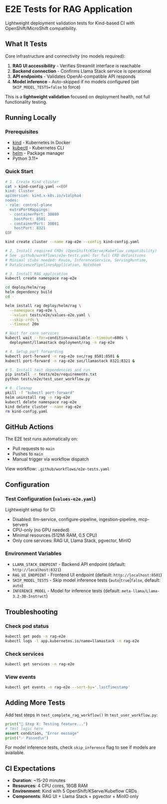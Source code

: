 # E2E Tests for RAG Application

Lightweight deployment validation tests for Kind-based CI with OpenShift/MicroShift compatibility.

## What It Tests

Core infrastructure and connectivity (no models required):

1. **RAG UI accessibility** - Verifies Streamlit interface is reachable
2. **Backend connection** - Confirms Llama Stack service is operational  
3. **API endpoints** - Validates OpenAI-compatible API responds
4. **Model inference** - Auto-skipped if no models configured (set `SKIP_MODEL_TESTS=false` to force)

This is a **lightweight validation** focused on deployment health, not full functionality testing.

## Running Locally

### Prerequisites
- [kind](https://kind.sigs.k8s.io/) - Kubernetes in Docker
- [kubectl](https://kubernetes.io/docs/tasks/tools/) - Kubernetes CLI  
- [helm](https://helm.sh/docs/intro/install/) - Package manager
- Python 3.11+

### Quick Start

```bash
# 1. Create Kind cluster
cat > kind-config.yaml <<EOF
kind: Cluster
apiVersion: kind.x-k8s.io/v1alpha4
nodes:
- role: control-plane
  extraPortMappings:
  - containerPort: 30080
    hostPort: 8501
  - containerPort: 30081
    hostPort: 8321
EOF

kind create cluster --name rag-e2e --config kind-config.yaml

# 2. Install required CRDs (OpenShift/KServe/Kubeflow compatibility)
# See .github/workflows/e2e-tests.yaml for full CRD definitions
# Minimal stubs needed: Route, InferenceService, ServingRuntime, 
# DataSciencePipelinesApplication, Notebook

# 3. Install RAG application
kubectl create namespace rag-e2e

cd deploy/helm/rag
helm dependency build
cd -

helm install rag deploy/helm/rag \
  --namespace rag-e2e \
  --values tests/e2e/values-e2e.yaml \
  --skip-crds \
  --timeout 20m

# Wait for core services
kubectl wait --for=condition=available --timeout=600s \
  deployment/llamastack deployment/rag -n rag-e2e

# 4. Setup port forwarding
kubectl port-forward -n rag-e2e svc/rag 8501:8501 &
kubectl port-forward -n rag-e2e svc/llamastack 8321:8321 &

# 5. Install test dependencies and run
pip install -r tests/e2e/requirements.txt
python tests/e2e/test_user_workflow.py

# 6. Cleanup
pkill -f "kubectl port-forward"
helm uninstall rag -n rag-e2e
kubectl delete namespace rag-e2e
kind delete cluster --name rag-e2e
rm kind-config.yaml
```

## GitHub Actions

The E2E test runs automatically on:
- Pull requests to `main`
- Pushes to `main`  
- Manual trigger via workflow dispatch

View workflow: `.github/workflows/e2e-tests.yaml`

## Configuration

### Test Configuration (`values-e2e.yaml`)
Lightweight setup for CI:
- Disabled: llm-service, configure-pipeline, ingestion-pipeline, mcp-servers
- CPU-only (no GPU needed)
- Minimal resources (512Mi RAM, 0.5 CPU)
- Only core services: RAG UI, Llama Stack, pgvector, MinIO

### Environment Variables
- `LLAMA_STACK_ENDPOINT` - Backend API endpoint (default: `http://localhost:8321`)
- `RAG_UI_ENDPOINT` - Frontend UI endpoint (default: `http://localhost:8501`)
- `SKIP_MODEL_TESTS` - Skip model inference tests (`auto`|`true`|`false`, default: `auto`)
- `INFERENCE_MODEL` - Model for inference tests (default: `meta-llama/Llama-3.2-3B-Instruct`)

## Troubleshooting

### Check pod status
```bash
kubectl get pods -n rag-e2e
kubectl logs -l app.kubernetes.io/name=llamastack -n rag-e2e
```

### Check services
```bash
kubectl get services -n rag-e2e
```

### View events
```bash
kubectl get events -n rag-e2e --sort-by='.lastTimestamp'
```

## Adding More Tests

Add test steps in `test_complete_rag_workflow()` in `test_user_workflow.py`:

```python
print("🧪 Step X: Testing feature...")
# Test logic here
assert condition, "Error message"
print("✅ Passed\n")
```

For model inference tests, check `skip_inference` flag to see if models are available.

## CI Expectations

- **Duration**: ~15-20 minutes
- **Resources**: 4 CPU cores, 16GB RAM
- **Environment**: Kind with 5 OpenShift/KServe/Kubeflow CRDs
- **Components**: RAG UI + Llama Stack + pgvector + MinIO only
